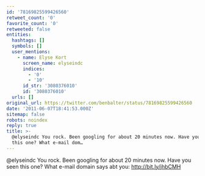 ```yaml
---
id: '78169825599426560'
retweet_count: '0'
favorite_count: '0'
retweeted: false
entities:
  hashtags: []
  symbols: []
  user_mentions:
    - name: Elyse Kort
      screen_name: elyseindc
      indices:
        - '0'
        - '10'
      id_str: '3080376010'
      id: '3080376010'
  urls: []
original_url: https://twitter.com/benbalter/status/78169825599426560
date: '2011-06-07T18:41:53.000Z'
sitemap: false
robots: noindex
reply: true
title: >-
  @elyseindc You rock. Been googling for about 20 minutes now. Have you seen
  this one? What e-mail dom…
---
```


@elyseindc You rock. Been googling for about 20 minutes now. Have you seen this one? What e-mail domain says abt you: http://bit.ly/jhbCMH